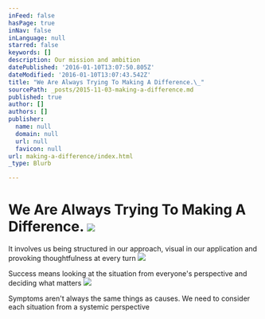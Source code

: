 ```yaml
---
inFeed: false
hasPage: true
inNav: false
inLanguage: null
starred: false
keywords: []
description: Our mission and ambition
datePublished: '2016-01-10T13:07:50.805Z'
dateModified: '2016-01-10T13:07:43.542Z'
title: "We Are Always Trying To Making A Difference.\_"
sourcePath: _posts/2015-11-03-making-a-difference.md
published: true
author: []
authors: []
publisher:
  name: null
  domain: null
  url: null
  favicon: null
url: making-a-difference/index.html
_type: Blurb

---
```

# We Are Always Trying To Making A Difference. ![](https://the-grid-user-content.s3-us-west-2.amazonaws.com/372e0493-c10f-422e-99a2-40ba5c11de66.jpg)

It involves us being structured in our approach, visual in our application and provoking thoughtfulness at every turn
![](https://the-grid-user-content.s3-us-west-2.amazonaws.com/718ea8c9-c5f0-4cc1-91a7-1d6f1ca1c57b.jpg)

Success means looking at the situation from everyone's perspective and deciding what matters
![](https://the-grid-user-content.s3-us-west-2.amazonaws.com/6965c9df-82c9-4013-9da3-8e2430283489.jpg)

Symptoms aren't always the same things as causes. We need to consider each situation from a systemic perspective
